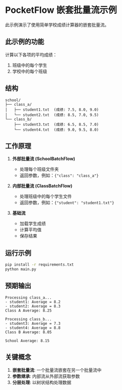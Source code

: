 # PocketFlow 嵌套批量流示例

此示例演示了使用简单学校成绩计算器的嵌套批量流。

## 此示例的功能

计算以下各项的平均成绩：
1. 班级中的每个学生
2. 学校中的每个班级

## 结构
```
school/
├── class_a/
│   ├── student1.txt  (成绩: 7.5, 8.0, 9.0)
│   └── student2.txt  (成绩: 8.5, 7.0, 9.5)
└── class_b/
    ├── student3.txt  (成绩: 6.5, 8.5, 7.0)
    └── student4.txt  (成绩: 9.0, 9.5, 8.0)
```

## 工作原理

1. **外部批量流 (SchoolBatchFlow)**
   - 处理每个班级文件夹
   - 返回参数，例如：`{"class": "class_a"}`

2. **内部批量流 (ClassBatchFlow)**
   - 处理班级中的每个学生文件
   - 返回参数，例如：`{"student": "student1.txt"}`

3. **基础流**
   - 加载学生成绩
   - 计算平均值
   - 保存结果

## 运行示例

```bash
pip install -r requirements.txt
python main.py
```

## 预期输出

```
Processing class_a...
- student1: Average = 8.2
- student2: Average = 8.3
Class A Average: 8.25

Processing class_b...
- student3: Average = 7.3
- student4: Average = 8.8
Class B Average: 8.05

School Average: 8.15
```

## 关键概念

1. **嵌套批量流**: 一个批量流嵌套在另一个批量流中
2. **参数继承**: 内部流从外部流获取参数
3. **分层处理**: 以树状结构处理数据